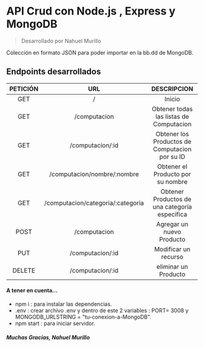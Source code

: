 # API Crud con Node.js , Express y MongoDB 

> Desarrollado por Nahuel Murillo

Colección en formato JSON para poder importar en la bb.dd de MongoDB.

## Endpoints desarrollados
| PETICIÓN | URL | DESCRIPCION |
|:--------:|:---:|:-----------:|
|GET|/|Inicio| 
|GET|/computacion|Obtener todas las listas de Computacion| 
|GET|/computacion/:id|Obtener los Productos de Computacion por su ID| 
|GET|/computacion/nombre/:nombre|Obtener el Producto por su nombre| 
|GET|/computacion/categoria/:categoria|Obtener Productos de una categoría específica| 
|POST|/computacion|Agregar un nuevo Producto| 
|PUT|/computacion/:id|Modificar un recurso| 
|DELETE|/computacion/:id|eliminar un Producto| 

#### A tener en cuenta...
- npm i : para instalar las dependencias.
- .env  : crear archivo .env y dentro de este 2 variables : PORT= 3008 y MONGODB_URLSTRING = "tu-conexion-a-MongoDB".
- npm start : para iniciar servidor.

##### Muchas Gracias, Nahuel Murillo
